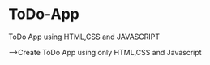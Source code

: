 # ToDo-App
ToDo App using HTML,CSS and JAVASCRIPT

-->Create ToDo App using only HTML,CSS and Javascript
